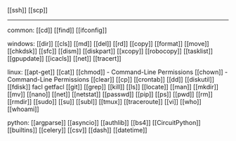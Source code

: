 [[ssh]]
[[scp]]

--- 
common:
[[cd]]
[[find]]
[[ifconfig]]

windows:
[[dir]]
[[cls]]
[[md]]
[[del]]
[[rd]]
[[copy]]
[[format]]
[[move]]
[[chkdsk]]
[[sfc]]
[[dism]]
[[diskpart]]
[[xcopy]]
[[robocopy]]
[[tasklist]]
[[gpupdate]]
[[icacls]]
[[net]]
[[tracert]]

linux:
[[apt-get]]
[[cat]]
[[chmod]] - Command-Line Permissions
[[chown]] - Command-Line Permissions
[[clear]]
[[cp]]
[[crontab]]
[[dd]]
[[diskutil]]
[[fdisk]]
facl getfacl
[[git]]
[[grep]]
[[kill]]
[[ls]]
[[locate]]
[[man]]
[[mkdir]]
[[mv]]
[[nano]]
[[net]]
[[netstat]]
[[passwd]]
[[pip]]
[[ps]]
[[pwd]]
[[rm]]
[[rmdir]]
[[sudo]]
[[su]]
[[subl]]
[[tmux]]
[[traceroute]]
[[vi]]
[[who]]
[[whoami]]



python:
[[argparse]]
[[asyncio]]
[[authlib]]
[[bs4]]
[[CircuitPython]]
[[builtins]]
[[celery]]
[[csv]]
[[dash]]
[[datetime]]
